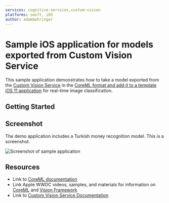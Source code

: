 ```yaml
---
services: cognitive-services,custom-vision
platforms: swift, iOS
author: adambehringer
---
```


# Sample iOS application for models exported from Custom Vision Service
This sample application demonstrates how to take a model exported from the [Custom Vision Service](https://www.customvision.ai) in the [CoreML format and add it to a template iOS 11 application](https://developer.apple.com/videos/play/wwdc2017/506/) for real-time image classification. 

## Getting Started


## Screenshot
The demo application includes a Turkish money recognition model. This is a screenshot.

![Screenshot of sample application](https://azurecomcdn.azureedge.net/mediahandler/acomblog/media/Default/blog/d1961a2c-d878-43a2-8cfe-eefba4f5ef1d.png)

## Resources
- Link to [CoreML documentation](https://developer.apple.com/documentation/coreml)
- Link Apple WWDC videos, samples, and materials for information on [CoreML](https://developer.apple.com/videos/play/wwdc2017/710) and [Vision Framework](https://developer.apple.com/videos/play/wwdc2017/506/)
- Link to [Custom Vision Service Documentation](https://docs.microsoft.com/en-us/azure/cognitive-services/custom-vision-service/home)
